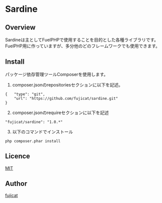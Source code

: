 Sardine
====

## Overview

Sardineは主としてFuelPHPで使用することを目的とした各種ライブラリです。  
FuelPHP用に作っていますが、多分他のどのフレームワークでも使用できます。

## Install
パッケージ依存管理ツールComposerを使用します。

1. composer.jsonのrepositoriesセクションに以下を記述。
```
{   "type": "git",
    "url": "https://github.com/fujicat/sardine.git"
}
```

2. composer.jsonのrequireセクションに以下を記述
```
"fujicat/sardine": "1.0.*"
```

3. 以下のコマンドでインストール
```
php composer.phar install
```

## Licence

[MIT](https://github.com/fujicat/sardine/blob/master/LICENSE)

## Author

[fujicat](https://github.com/fujicat)

